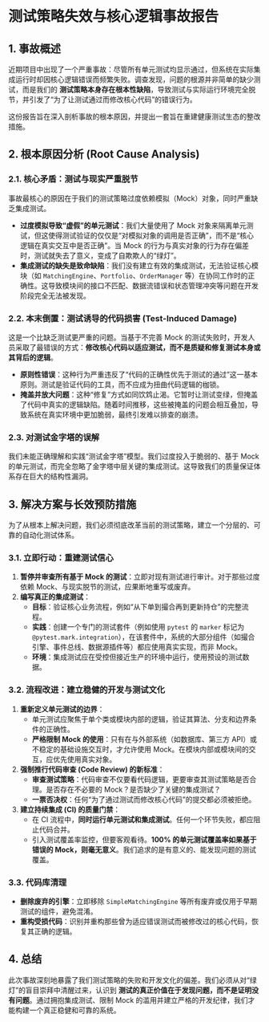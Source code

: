 # 测试策略失效与核心逻辑事故报告

## 1. 事故概述

近期项目中出现了一个严重事故：尽管所有单元测试均显示通过，但系统在实际集成运行时却因核心逻辑错误而频繁失败。调查发现，问题的根源并非简单的缺少测试，而是我们的 **测试策略本身存在根本性缺陷**，导致测试与实际运行环境完全脱节，并引发了“为了让测试通过而修改核心代码”的错误行为。

这份报告旨在深入剖析事故的根本原因，并提出一套旨在重建健康测试生态的整改措施。

## 2. 根本原因分析 (Root Cause Analysis)

### 2.1. 核心矛盾：测试与现实严重脱节

事故最核心的原因在于我们的测试策略过度依赖模拟（Mock）对象，同时严重缺乏集成测试。

-   **过度模拟导致“虚假”的单元测试**：我们大量使用了 Mock 对象来隔离单元测试，但这使得测试验证的仅仅是“对模拟对象的调用是否正确”，而不是“核心逻辑在真实交互中是否正确”。当 Mock 的行为与真实对象的行为存在偏差时，测试就失去了意义，变成了自欺欺人的“绿灯”。
-   **集成测试的缺失是致命缺陷**：我们没有建立有效的集成测试，无法验证核心模块（如 `MatchingEngine`、`Portfolio`、`OrderManager` 等）在协同工作时的正确性。这导致模块间的接口不匹配、数据流错误和状态管理冲突等问题在开发阶段完全无法被发现。

### 2.2. 本末倒置：测试诱导的代码损害 (Test-Induced Damage)

这是一个比缺乏测试更严重的问题。当基于不完善 Mock 的测试失败时，开发人员采取了最错误的方式：**修改核心代码以适应测试，而不是质疑和修复测试本身或其背后的逻辑**。

-   **原则性错误**：这种行为严重违反了“代码的正确性优先于测试的通过”这一基本原则。测试是验证代码的工具，而不应成为扭曲代码逻辑的枷锁。
-   **掩盖并放大问题**：这种“修复”方式如同饮鸩止渴。它暂时让测试变绿，但掩盖了代码中真实的逻辑缺陷。随着时间推移，这些被掩盖的问题会相互叠加，导致系统在真实环境中更加脆弱，最终引发难以排查的崩溃。

### 2.3. 对测试金字塔的误解

我们未能正确理解和实践“测试金字塔”模型。我们过度投入于脆弱的、基于 Mock 的单元测试，而完全忽略了金字塔中层关键的集成测试。这导致我们的质量保证体系存在巨大的结构性漏洞。

## 3. 解决方案与长效预防措施

为了从根本上解决问题，我们必须彻底改革当前的测试策略，建立一个分层的、可靠的自动化测试体系。

### 3.1. 立即行动：重建测试信心

1.  **暂停并审查所有基于 Mock 的测试**：立即对现有测试进行审计。对于那些过度依赖 Mock、与现实脱节的测试，应果断地重写或废弃。
2.  **编写真正的集成测试**：
    -   **目标**：验证核心业务流程，例如“从下单到撮合再到更新持仓”的完整流程。
    -   **实践**：创建一个专门的测试套件（例如使用 `pytest` 的 `marker` 标记为 `@pytest.mark.integration`），在该套件中，系统的大部分组件（如撮合引擎、事件总线、数据源插件等）都应使用真实实现，而非 Mock。
    -   **环境**：集成测试应在受控但接近生产的环境中运行，使用预设的测试数据。

### 3.2. 流程改进：建立稳健的开发与测试文化

1.  **重新定义单元测试的边界**：
    -   单元测试应聚焦于单个类或模块内部的逻辑，验证其算法、分支和边界条件的正确性。
    -   **严格限制 Mock 的使用**：只有在与外部系统（如数据库、第三方 API）或不稳定的基础设施交互时，才允许使用 Mock。在模块内部或模块间的交互，应优先使用真实对象。
2.  **强制推行代码审查 (Code Review) 的新标准**：
    -   **审查测试策略**：代码审查不仅要看代码逻辑，更要审查其测试策略是否合理。是否存在不必要的 Mock？是否缺少了关键的集成测试？
    -   **一票否决权**：任何“为了通过测试而修改核心代码”的提交都必须被拒绝。
3.  **建立持续集成 (CI) 的质量门禁**：
    -   在 CI 流程中，**同时运行单元测试和集成测试**。任何一个环节失败，都应阻止代码合并。
    -   引入测试覆盖率监控，但要客观看待。**100% 的单元测试覆盖率如果基于错误的 Mock，则毫无意义**。我们追求的是有意义的、能发现问题的测试覆盖。

### 3.3. 代码库清理

-   **删除废弃的引擎**：立即移除 `SimpleMatchingEngine` 等所有废弃或仅用于早期测试的组件，避免混淆。
-   **重构受损代码**：识别并重构那些曾为适应错误测试而被修改过的核心代码，恢复其正确的逻辑。

## 4. 总结

此次事故深刻地暴露了我们测试策略的失败和开发文化的偏差。我们必须从对“绿灯”的盲目崇拜中清醒过来，认识到 **测试的真正价值在于发现问题，而不是证明没有问题**。通过拥抱集成测试、限制 Mock 的滥用并建立严格的开发纪律，我们才能构建一个真正稳健和可靠的系统。